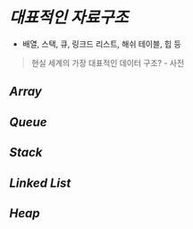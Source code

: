 *대표적인 자료구조*
=====  
- 배열, 스택, 큐, 링크드 리스트, 해쉬 테이블, 힙 등  
> 현실 세계의 가장 대표적인 데이터 구조? - 사전  

*Array*  
-----  

*Queue*  
-----  

*Stack*  
-----  

*Linked List*  
-----  

*Heap*  
-----  
